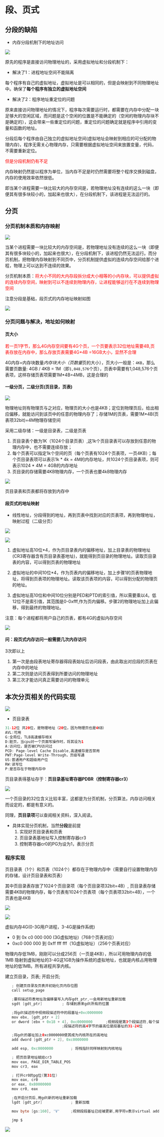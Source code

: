 
# 段、页式

## 分段的缺陷

* 内存分段机制下的地址访问

![](../04_page/imgs/1.jpg)

原先的程序是直接访问物理地址的，采用虚拟地址和分段机制下：

* 解决了1：进程地址空间不能隔离

每个程序有自己的虚拟地址，虚拟地址是可以相同的，但是会映射到不同物理地址中。确保了**每个程序有独立的虚拟地址空间**

* 解决了2：程序地址重定位的问题

原来直接访问物理地址的情况下，程序每次需要运行时，都需要在内存中分配一块足够大的空闲区域，而问题是这个空闲的位置是不能确定的（空闲的物理内存块不是确定的），这会带来一些重定位的问题，重定位的问题确定就是程序中引用的变量和函数的地址。

分段后每个程序由自己独立的虚拟地址空间(虚拟地址会映射到相应的可分配的物理内存)，程序无需关心物理内存，只需要根据虚拟地址空间来放置变量，代码，不需要重新定位。

<font color='red'>但是分段机制仍有不足</font>

内存映射仍然是以程序为单位，当内存不足是时仍然需要将整个程序交换到磁盘，内存的使用效率依然很低。

即当某个进程需要一块比较大的内存空间是，若物理地址没有连续的这么一块（即便其有很多块较小的，加起来也很大），在分段机制下，该进程是无法运行的。

## 分页

### 分页机制本质和内存映射

![](../04_page/imgs/3.jpg)

当某个进程需要一块比较大的内存空间是，若物理地址没有连续的这么一块（即便其有很多块较小的，加起来也很大），在分段机制下，该进程仍然无法运行。而分页机制，把物理内存映射到不同页中，分页机制提供虚拟的连续内存空间给那个进程，物理上可以达到不连续的效果。

分页机制本质：<font color='red'>将大小不同的大内存段拆分成大小相等的小内存块，可以提供虚拟的连续内存空间，映射到可以不连续到物理内存，让进程能够运行在不连续到物理空间</font>

注意分段是基础，段页式的内存地址映射如图

![](../04_page/imgs/2.jpg)

### 分页问题与解决，地址如何映射

#### 页大小

<font color='red'>若一页1字节，那么4G内存空间要有4G个页，一个页要表示32位地址需要4B,页表存放在内存中，那么存放页表需要4G*4B =16GB大小，显然不合理</font>

4G内存=内存块数量*内存块大小（页数量*页的大小），页大小一般是：`4KB`，那么需要页数量: 4GB / 4KB = 1M（即`1,048,576`个页），页表中需要有1,048,576个页表项，这样存储页表项需要1M*4B=4MB，这是合理的

#### 一级分页，二级分页(页目录，页表)

![](../04_page/imgs/4.jpg)

物理地址则有物理页与之对应，物理页的大小也是4KB；定位到物理页后，给出相应偏移，就能访问到该页中的任意的物理内存了；存储1M的页表，需要1M*4B(页表项32bit)=4M物理存储空间

采用二级存储：一级是目录表，二级是页表

   1. 页目录表个数为1K（1024个目录页表）,这1k个页目录表可以存放到任意的物理内存中，也不需要连续存放；
   2. 每个页表可以指定1k个空间的页（每个页表有1024个页表项，一页4KB）；每个页目录表项可以表示1k * 4k = 4M的内存地址，共1024个页目录表项，则可表示1024 * 4M = 4GB的内存地址
   3. 页目录的存储需要4KB物理内存，一个页表也要4kB物理内存

![](../04_page/imgs/5.jpg)

页目录表和页表都将存放到内存中

#### 段页式的地址映射

* 线性地址，分段得到的地址，再到页表中找到对应的页表项，再到物理地址，映射过程（二级分页）

![](../04_page/imgs/6.jpg)

![](../04_page/imgs/7.jpg)

1. 虚拟地址高10位*4，作为页目录表内的偏移地址，加上目录表的物理地址(CR3寄存器含有页目录表基地址)，就能得到页目录的物理地址。读取页目录表的内容，可以得到页表的物理地址

2. 虚拟地址的中间10位*4，作为页表内的偏移地址，加上步骤1的页表物理地址，将得到页表项的物理地址。读取该页表项的内容，可以得到分配的物理页的地址。

3. 虚拟地址高10位和中间10位分别是PED和PTD的索引值，所以需要乘以4。低12位不是索引值，其范围是0-0xfff,作为页内偏移。步骤2的物理地址加上此偏移，得到最终的物理地址。

注意：每个进程都将用户自己的页表，都有4G的虚拟内存空间

![](../04_page/imgs/8.jpg)

#### 问：段页式内存访问一般需要几次内存访问

3次即以上

1. 第一次是由段表地址寄存器得段表始址后访问段表，由此取出对应段的页表在内存中的地址
2. 第二次则是访问页表得到所要访问的物理地址
3. 第三次才能访问真正需要访问的物理单元

## 本次分页相关的代码实现

![](../04_page/imgs/7.jpg)

* 页目录表

```java
31-12位 共20位，是物理地址（20位，因为物理页也是4KB）
AVL:可用
G:全局位，TLB高速缓存相关
D:脏页，当cpu对一个页面写操作时，将其设为1
A:访问位，是否被CPU访问过
PCD: Page-level Cache Disable,高速缓存是否禁用
PWT:Page-level Write-Through，页级写通
US:普通用户和超级用户位
RW:读写位
P:是否存在于物理内存中
```

页目录表得基址存于：**页目录基址寄存器PDBR（控制寄存器cr3）**

![](../04_page/imgs/9.jpg)

一个页目录的32位含义比较丰富，这都是为分页机制，分页算法，内存访问相关而设定的，都是有意义的。

同理，**页目录项**可以查阅相关资料，深入阅读。

* 具体实现分页机制，当然**分段**是前提
   1. 实现好页目录表和页表
   2. 页目录表基地址写入控制寄存器cr3
   3. 控制寄存器cr0的PG为设为1，表示分页

### 程序实现

页目录表（1个）和页表（1024个）都存在于物理内存中（需要自行设置物理内存的存储，设计页目录表和页表）

其中页目录表存放了1024个页目录项（每个页目录项32bit=4B）, 页目录表存储需要4KB的物理内存，每个页表有1024个页表项（每个页表项32bit=4B），一个页表也是4KB

![](../04_page/imgs/10.jpg)

![](../04_page/imgs/11.jpg)

虚拟内存4G(0-3G用户进程，3-4G是操作系统)

* 0 到 0x c0 000 000 (3G虚拟地址)（768个页表对应）
* 0xc0 000 000 到 0xff fff fff（1G虚拟地址）（256个页表对应）

物理内存低1MB，刚刚可以分成256页（一页是4KB），所以可用物理内存的低1MB 隐射到虚拟地址的3-4G这1GB为操作系统的虚拟地址，也就是内核占用物理地址的低1MB。所有进程共享内核。

建立页目录，页表; 开启分页;

```java
   ; 创建页目录及页表并初始化页内存位图
   call setup_page

   ;要将描述符表地址及偏移量写入内存gdt_ptr,一会用新地址重新加载
   sgdt [gdt_ptr]	      ; 存储到原来gdt所有的位置

   ;将gdt描述符中视频段描述符中的段基址+0xc0000000
   mov ebx, [gdt_ptr + 2]  
   or dword [ebx + 0x18 + 4], 0xc0000000      ;视频段是第3个段描述符,每个描述符是8字节,故0x18。
					      ;段描述符的高4字节的最高位是段基址的31~24位

   ;将gdt的基址加上0xc0000000使其成为内核所在的高地址
   add dword [gdt_ptr + 2], 0xc0000000

   add esp, 0xc0000000        ; 将栈指针同样映射到内核地址

   ; 把页目录地址赋给cr3
   mov eax, PAGE_DIR_TABLE_POS
   mov cr3, eax

   ; 打开cr0的pg位(第31位)
   mov eax, cr0
   or eax, 0x80000000
   mov cr0, eax

   ;在开启分页后,用gdt新的地址重新加载
   lgdt [gdt_ptr]             ; 重新加载

   mov byte [gs:160], 'V'     ;视频段段基址已经被更新,用字符v表示virtual addr

   jmp $
```

![](../04_page/imgs/12.jpg)
